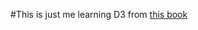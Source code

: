 #This is just me learning D3 from [this book](http://chimera.labs.oreilly.com/books/1230000000345/)

